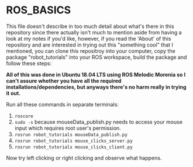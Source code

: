 # ROS_BASICS

This file doesn't describe in too much detail about what's there in this repository since there actually isn't much to mention aside from having a look at my notes if you'd like, however, if you read the 'About' of this repository and are interested in trying out this "something cool" that I mentioned, you can clone this repositroy into your computer, copy the package "robot_tutorials" into your ROS workspace, build the package and follow these steps:

**All of this was done in Ubuntu 18.04 LTS using ROS Melodic Morenia so I can't assure whether you have all the required installations/dependencies, but anyways there's no harm really in trying it out.**

Run all these commands in separate terminals:
1. `roscore`
2. `sudo -s` because mouseData_publish.py needs to access your mouse input which requires root user's permission.
3. `rosrun robot_tutorials mouseData_publish.py`
4. `rosrun robot_tutorials mouse_clicks_server.py`
5. `rosrun robot_tutorials mouse_clicks_client.py`

Now try left clicking or right clicking and observe what happens.
